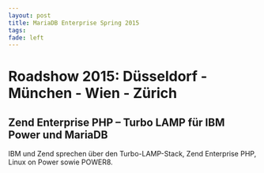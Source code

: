 ```yaml
---
layout: post
title: MariaDB Enterprise Spring 2015
tags: 
fade: left
---
```

Roadshow 2015: Düsseldorf - München - Wien - Zürich
======
Zend Enterprise PHP – Turbo LAMP für IBM Power und MariaDB
----
IBM und Zend sprechen über den Turbo-LAMP-Stack, Zend Enterprise PHP, Linux on Power sowie POWER8.
